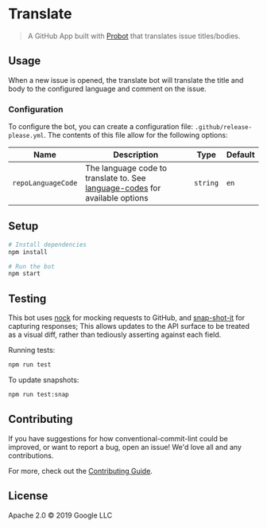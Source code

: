 # Translate

> A GitHub App built with [Probot](https://github.com/probot/probot) that translates issue titles/bodies.

## Usage

When a new issue is opened, the translate bot will translate the title and body
to the configured language and comment on the issue.

### Configuration

To configure the bot, you can create a configuration file:
`.github/release-please.yml`. The contents of this file allow for the following
options:

| Name | Description | Type | Default |
|----- | ----------- | ---- | ------- |
| `repoLanguageCode` | The language code to translate to. See [language-codes] for available options | `string` | `en` |

## Setup

```sh
# Install dependencies
npm install

# Run the bot
npm start
```

## Testing

This bot uses [nock](https://www.npmjs.com/package/nock) for mocking requests
to GitHub, and [snap-shot-it](https://www.npmjs.com/package/snap-shot-it) for capturing
responses; This allows updates to the API surface to be treated as a visual diff,
rather than tediously asserting against each field.

Running tests:

```sh
npm run test
```

To update snapshots:

```sh
npm run test:snap
```

## Contributing

If you have suggestions for how conventional-commit-lint could be improved, or want to report a bug, open an issue! We'd love all and any contributions.

For more, check out the [Contributing Guide](CONTRIBUTING.md).

## License

Apache 2.0 © 2019 Google LLC

[language-codes]: https://cloud.google.com/translate/docs/languages